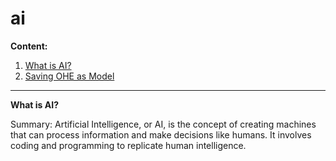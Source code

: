 # ai


**Content:**
<a name="id"></a>
1. [What is AI?](#1)
2. [Saving OHE as Model](#2)




____


<a name="1"></a>
**What is AI?**

Summary: 
Artificial Intelligence, or AI, is the concept of creating machines that can process information and make decisions like humans. It involves coding and programming to replicate human intelligence.
